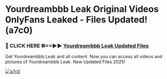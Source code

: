 # Yourdreambbb Leak Original Videos 0nlyFans Leaked - Files Updated! (a7c0)

<h3>🔴 CLICK HERE 🌐==►► <a href="https://tinyurl.com/ms9xzufz" rel="nofollow">Yourdreambbb Leak Updated Files</a></h3>

Get Yourdreambbb Leak and all content. Now you can access all videos and pictures of Yourdreambbb Leak. New Updated Files 2025!

[![a7c0](https://i.imgur.com/ppqm5kG.gif)](https://tinyurl.com/ms9xzufz)
